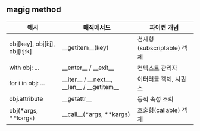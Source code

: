 ## magig method
<table>
<thead>
    <tr>
        <th>예시</th>
        <th>매직메서드</th>
        <th>파이썬 개념</th>
    </tr>
</thead>
<tbody>
    <tr>
        <td>obj[key], obj[i:j], obj[i:j:k]</td>
        <td>__getitem__(key)</td>
        <td>첨자형(subscriptable) 객체</td>
    </tr>
    <tr>
        <td>with obj: ...</td>
        <td>__enter__ / __exit__</td>
        <td>컨텍스트 관리자</td>
    </tr>
    <tr>
        <td>for i in obj: ...</td>
        <td>__iter__ / __next__, __len__ / __getitem__</td>
        <td>이터러블 객체, 시퀀스</td>
    </tr>
    <tr>
        <td>obj.attribute</td>
        <td>__getattr__</td>
        <td>동적 속성 조회</td>
    </tr>
    <tr>
        <td>obj(*args, **kargs)</td>
        <td>__call__(*args, **kargs)</td>
        <td>호출형(callable) 객체</td>
    </tr>
</tbody>
</table>